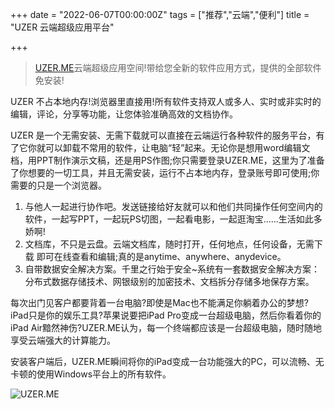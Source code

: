+++
date = "2022-06-07T00:00:00Z"
tags = ["推荐","云端","便利"]
title = "UZER 云端超级应用平台"

+++

> [UZER.ME](https://uzer.me/)云端超级应用空间!带给您全新的软件应用方式，提供的全部软件免安装!<!--more-->


UZER 不占本地内存!浏览器里直接用!所有软件支持双人或多人、实时或非实时的编辑，评论，分享等功能，让您体验准确高效的文档协作。


UZER 是一个无需安装、无需下载就可以直接在云端运行各种软件的服务平台，有了它你就可以卸载不常用的软件，让电脑“轻”起来。无论你是想用word编辑文档，用PPT制作演示文稿，还是用PS作图;你只需要登录UZER.ME，这里为了准备了你想要的一切工具，并且无需安装，运行不占本地内存，登录账号即可使用;你需要的只是一个浏览器。


1. 与他人一起进行协作吧。发送链接给好友就可以和他们共同操作任何空间内的软件，一起写PPT，一起玩PS切图，一起看电影，一起逛淘宝......生活如此多娇啊!  
2. 文档库，不只是云盘。云端文档库，随时打开，任何地点，任何设备，无需下载 即可在线查看和编辑;真的是anytime、anywhere、anydevice。  
3. 自带数据安全解决方案。千里之行始于安全~系统有一套数据安全解决方案：分布式数据存储技术、网银级别的加密技术、文档拆分存储多地保存方案。  


每次出门见客户都要背着一台电脑?即使是Mac也不能满足你躺着办公的梦想?iPad只是你的娱乐工具?苹果说要把iPad Pro变成一台超级电脑，然后你看着你的iPad Air黯然神伤?UZER.ME认为，每一个终端都应该是一台超级电脑，随时随地享受云端强大的计算能力。  

安装客户端后，UZER.ME瞬间将你的iPad变成一台功能强大的PC，可以流畅、无卡顿的使用Windows平台上的所有软件。


![UZER.ME](https://image.thum.io/get/width/600/https://www.uzer.me/)